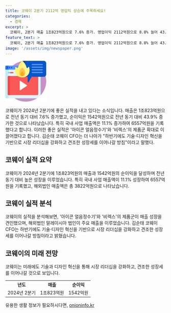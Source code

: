 ```yaml
---
title: 코웨이 2분기 2112억 영업익 상승에 주목하세요!
categories:
  - 경제
excerpt: >
  코웨이, 2분기 매출 1조823억원으로 7.6% 증가. 영업이익 2112억원으로 8.8% 늘어 43.9%의 순이익 기록. 국내 매출액 11.1% 증가한 6557억원. 해외 매출액은 3822억원, 말레이시아 법인이 2869억원, 태국 법인이 287억원. 코웨이 CFO는 주요 제품 판매량 증가에 힘입어 수익성과 외형 확장 모두 성공이라며 기술·디자인 혁신으로 시장 리더십 강화 밝혀. 2024년 2분기까지 견조한 성장세 이어갈 계획.
feature_text: >
  코웨이, 2분기 매출 1조823억원으로 7.6% 증가. 영업이익 2112억원으로 8.8% 늘어 43.9%의 순이익 기록. 국내 매출액 11.1% 증가한 6557억원. 해외 매출액은 3822억원, 말레이시아 법인이 2869억원, 태국 법인이 287억원. 코웨이 CFO는 주요 제품 판매량 증가에 힘입어 수익성과 외형 확장 모두 성공이라며 기술·디자인 혁신으로 시장 리더십 강화 밝혀. 2024년 2분기까지 견조한 성장세 이어갈 계획.
image: '/assets/img/newspaper.png'
---
```


<p><img src="/assets/img/news.png" alt="rentncar 속보" /></p>

<p data-ke-size="size16">코웨이가 2024년 2분기에 좋은 실적을 내고 있다는 소식입니다. 매출은 1조823억원으로 전년 동기 대비 7.6% 증가했고, 순이익은 1542억원으로 전년 동기 대비 43.9% 증가한 것으로 나타났습니다. 특히 국내 사업 매출액은 11.1% 증가하여 6557억원을 기록했다고 합니다. 이러한 좋은 실적은 '아이콘 얼음정수기'와 '비렉스'의 제품군 확대로 이끌어졌다고 합니다. 김순태 코웨이 CFO는 더 나아가 "하반기에도 기술·디자인 혁신을 기반으로 시장 리더십을 강화하고 견조한 성장세를 이어나갈 방침"이라고 말했다.</p>

<h2 data-ke-size="size26">코웨이 실적 요약</h2>

<p data-ke-size="size16">코웨이가 2024년 2분기에 1조823억원의 매출과 1542억원의 순이익을 달성하며 전년 동기 대비 높은 성장을 이루었습니다. 특히 국내 사업 매출액이 11.1% 성장하여 6557억원을 기록했고, 해외법인 매출액은 총 3822억원으로 나타났습니다.</p>

<h2 data-ke-size="size26">코웨이 실적 분석</h2>

<p data-ke-size="size16">코웨이의 실적을 분석해보면, '아이콘 얼음정수기'와 '비렉스'의 제품군이 매출 성장을 견인했으며, 해외법인 말레이시아 법인이 주요 매출을 이루었습니다. 김순태 코웨이 CFO는 하반기에도 기술·디자인 혁신을 기반으로 시장 리더십을 강화하고 견조한 성장세를 이어나갈 방침이라고 밝혔습니다.</p>

<h2 data-ke-size="size26">코웨이의 미래 전망</h2>

<p data-ke-size="size16">코웨이는 미래에도 기술과 디자인 혁신을 통해 시장 리더십을 강화하고, 견조한 성장세를 이어나갈 것으로 보입니다.</p>

<table>
   <tbody>
      <tr>
         <td style="text-align: center; height: 17px;"><b>년도</b></td>
         <td style="text-align: center; height: 17px;"><b>매출</b></td>
         <td style="text-align: center; height: 17px;"><b>순이익</b></td>
      </tr>
      <tr>
         <td style="text-align: center; height: 17px;">2024년 2분기</td>
         <td style="text-align: center; height: 17px;">1조823억원</td>
         <td style="text-align: center; height: 17px;">1542억원</td>
      </tr>
   </tbody>
</table>
유용한 생활 정보가 필요하시다면, <a href="https://onioninfo.kr" rel="dofollow">onioninfo.kr</a>


